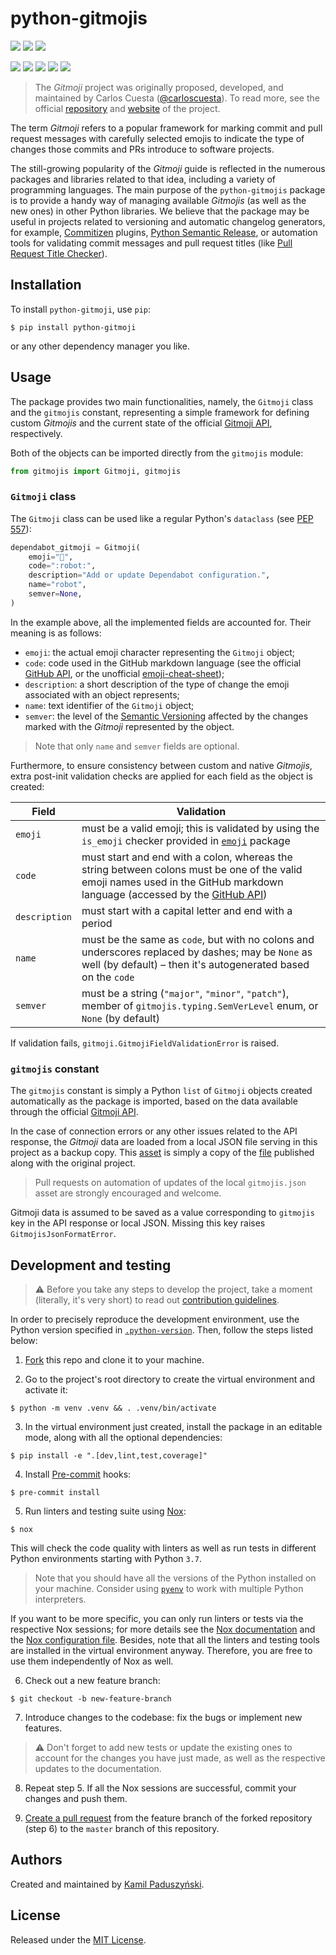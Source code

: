 # python-gitmojis

[![](https://results.pre-commit.ci/badge/github/paduszyk/python-gitmojis/master.svg)](https://results.pre-commit.ci/latest/github/paduszyk/python-gitmojis/master)
[![](https://img.shields.io/github/actions/workflow/status/paduszyk/python-gitmojis/ci.yaml?label=CI&logo=github)](https://github.com/paduszyk/python-gitmojis/actions/workflows/ci.yaml)
[![](https://img.shields.io/codecov/c/github/paduszyk/python-gitmojis?logo=codecov&label=codecov)](https://codecov.io/gh/paduszyk/python-gitmojis)

[![](https://img.shields.io/badge/%F0%9F%A6%8A-Nox-D85E00.svg)](https://github.com/wntrblm/nox)
[![](https://img.shields.io/endpoint?url=https://raw.githubusercontent.com/astral-sh/ruff/main/assets/badge/v2.json)](https://github.com/astral-sh/ruff)
[![](https://img.shields.io/badge/code%20style-black-black)](https://github.com/wntrblm/nox)
[![](https://img.shields.io/badge/type%20checked-mypy-blue)](https://mypy.readthedocs.io/)
[![](https://img.shields.io/badge/gitmoji-%20😜%20😍-FFDD67.svg)](https://gitmoji.dev)

> The *Gitmoji* project was originally proposed, developed, and maintained by Carlos Cuesta ([@carloscuesta](https://github.com/carloscuesta)). To read more, see the official [repository](https://github.com/carloscuesta/gitmoji) and [website](https://gitmoji.dev) of the project.

The term *Gitmoji* refers to a popular framework for marking commit and pull request messages with carefully selected emojis to indicate the type of changes those commits and PRs introduce to software projects.

The still-growing popularity of the *Gitmoji* guide is reflected in the numerous packages and libraries related to that idea, including a variety of programming languages. The main purpose of the `python-gitmojis` package is to provide a handy way of managing available *Gitmojis* (as well as the new ones) in other Python libraries. We believe that the package may be useful in projects related to versioning and automatic changelog generators, for example, [Commitizen](https://github.com/commitizen-tools/commitizen) plugins, [Python Semantic Release](https://github.com/python-semantic-release/python-semantic-release), or automation tools for validating commit messages and pull request titles (like [Pull Request Title Checker](https://github.com/thehanimo/pr-title-checker/tree/v1.4.0/)).

## Installation

To install `python-gitmoji`, use `pip`:

```console
$ pip install python-gitmoji
```

or any other dependency manager you like.

## Usage

The package provides two main functionalities, namely, the `Gitmoji` class and the `gitmojis` constant, representing a simple framework for defining custom *Gitmojis* and the current state of the official [Gitmoji API](https://github.com/carloscuesta/gitmoji/tree/master/packages/gitmojis#api), respectively.

Both of the objects can be imported directly from the `gitmojis` module:

```python
from gitmojis import Gitmoji, gitmojis
```

### `Gitmoji` class

The `Gitmoji` class can be used like a regular Python's `dataclass` (see [PEP 557](https://peps.python.org/pep-0557/)):

```python
dependabot_gitmoji = Gitmoji(
    emoji="🤖",
    code=":robot:",
    description="Add or update Dependabot configuration.",
    name="robot",
    semver=None,
)
```

In the example above, all the implemented fields are accounted for. Their meaning is as follows:

- `emoji`: the actual emoji character representing the `Gitmoji` object;
- `code`: code used in the GitHub markdown language (see the official [GitHub API](https://docs.github.com/en/rest/emojis), or the unofficial [emoji-cheat-sheet](https://github.com/ikatyang/emoji-cheat-sheet));
- `description`: a short description of the type of change the emoji associated with an object represents;
- `name`: text identifier of the `Gitmoji` object;
- `semver`: the level of the [Semantic Versioning](https://semver.org) affected by the changes marked with the *Gitmoji* represented by the object.

> Note that only `name` and `semver` fields are optional.

Furthermore, to ensure consistency between custom and native *Gitmojis*, extra post-init validation checks are applied for each field as the object is created:

| Field | Validation |
| --- | --- |
| `emoji` | must be a valid emoji; this is validated by using the `is_emoji` checker provided in [`emoji`](https://github.com/carpedm20/emoji/) package |
| `code` | must start and end with a colon, whereas the string between colons must be one of the valid emoji names used in the GitHub markdown language (accessed by the [GitHub API](https://docs.github.com/en/rest/emojis)) |
| `description` | must start with a capital letter and end with a period |
| `name` | must be the same as `code`, but with no colons and underscores replaced by dashes; may be `None` as well (by default) &ndash; then it's autogenerated based on the `code`
| `semver` | must be a string (`"major"`, `"minor"`, `"patch"`), member of `gitmojis.typing.SemVerLevel` enum, or `None` (by default) |

If validation fails, `gitmoji.GitmojiFieldValidationError` is raised.

### `gitmojis` constant

The `gitmojis` constant is simply a Python `list` of `Gitmoji` objects created automatically as the package is imported, based on the data available through the official [Gitmoji API](https://github.com/carloscuesta/gitmoji/tree/master/packages/gitmojis#api).

In the case of connection errors or any other issues related to the API response, the *Gitmoji* data are loaded from a local JSON file serving in this project as a backup copy. This [asset](src/gitmoji/assets/gitmojis.json) is simply a copy of the [file](https://github.com/carloscuesta/gitmoji/blob/master/packages/gitmojis/src/gitmojis.json) published along with the original project.

> Pull requests on automation of updates of the local `gitmojis.json` asset are strongly encouraged and welcome.

Gitmoji data is assumed to be saved as a value corresponding to `gitmojis` key in the API response or local JSON. Missing this key raises `GitmojisJsonFormatError`.

## Development and testing

> ⚠️ Before you take any steps to develop the project, take a moment (literally, it's very short) to read out [contribution guidelines](./CONTRIBUTING.md).

In order to precisely reproduce the development environment, use the Python version specified in [`.python-version`](./.python-version). Then, follow the steps listed below:

1. [Fork](https://docs.github.com/en/get-started/quickstart/fork-a-repo) this repo and clone it to your machine.

2. Go to the project's root directory to create the virtual environment and activate it:

```console
$ python -m venv .venv && . .venv/bin/activate
```

3. In the virtual environment just created, install the package in an editable mode, along with all the optional dependencies:

```console
$ pip install -e ".[dev,lint,test,coverage]"
```

4. Install [Pre-commit](https://pre-commit.com) hooks:

```console
$ pre-commit install
```

5. Run linters and testing suite using [Nox](https://github.com/wntrblm/nox):

```console
$ nox
```

This will check the code quality with linters as well as run tests in different Python environments starting with Python `3.7`.

> Note that you should have all the versions of the Python installed on your machine. Consider using [`pyenv`](https://github.com/pyenv/pyenv) to work with multiple Python interpreters.

If you want to be more specific, you can only run linters or tests via the respective Nox sessions; for more details see the [Nox documentation](https://nox.thea.codes/en/stable/usage.html#specifying-one-or-more-sessions) and the [Nox configuration file](./noxfile.py). Besides, note that all the linters and testing tools are installed in the virtual environment anyway. Therefore, you are free to use them independently of Nox as well.

6. Check out a new feature branch:

```console
$ git checkout -b new-feature-branch
```

7. Introduce changes to the codebase: fix the bugs or implement new features.

> ⚠️ Don't forget to add new tests or update the existing ones to account for the changes you have just made, as well as the respective updates to the documentation.

8. Repeat step 5. If all the Nox sessions are successful, commit your changes and push them.

9. [Create a pull request](https://docs.github.com/en/pull-requests/collaborating-with-pull-requests/proposing-changes-to-your-work-with-pull-requests/creating-a-pull-request) from the feature branch of the forked repository (step 6) to the `master` branch of this repository.

## Authors

Created and maintained by [Kamil Paduszyński](https://github.com/paduszyk).

## License

Released under the [MIT License](LICENSE).
